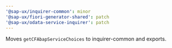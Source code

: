 ```yaml
---
'@sap-ux/inquirer-common': minor
'@sap-ux/fiori-generator-shared': patch
'@sap-ux/odata-service-inquirer': patch
---
```


Moves `getCFAbapServiceChoices` to inquirer-common and exports.
